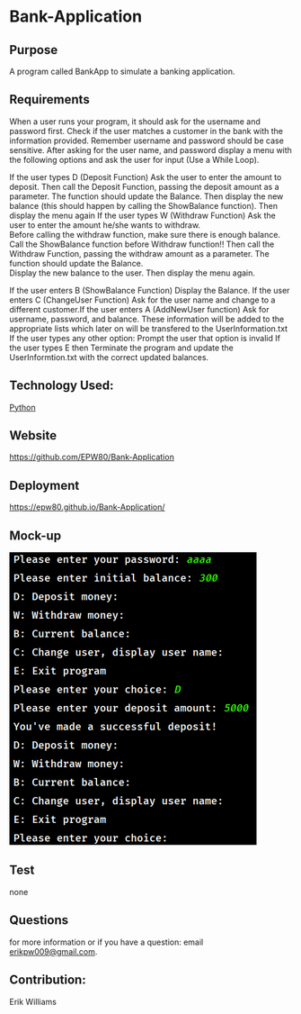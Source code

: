 # Bank-Application

## Purpose

A program called BankApp to simulate a banking application. 

## Requirements

  When a user runs your program, it should ask for the username and password 
first. Check if the user matches a customer in the bank with the information 
provided. Remember username and password should be case sensitive. 
After asking for the user name, and password display a menu with the following 
options and ask the user for input (Use a While Loop). 

  If the user types D (Deposit Function) Ask the user to enter the amount to deposit. 
Then call the Deposit Function, passing the deposit amount as a parameter. The function should update the Balance. 
Then display the new balance (this should happen by calling the ShowBalance function). Then display the menu again 
 If the user types W (Withdraw Function) Ask the user to enter the amount he/she wants to withdraw.  
Before calling the withdraw function, make sure there is enough balance. Call the ShowBalance function before Withdraw function!! 
Then call the Withdraw Function, passing the withdraw amount as a parameter. The function should update the Balance.  
Display the new balance to the user. Then display the menu again. 

 If the user enters B 
(ShowBalance Function) Display the Balance. If the user enters C (ChangeUser Function)  Ask for the user name and change to a different 
customer.If the user enters A (AddNewUser function) Ask for username, password, and balance. These information will be added to the appropriate 
lists which later on will be transfered to the UserInformation.txt If the user types any other option: Prompt the user that option is invalid
If the user types E then Terminate the program and update the UserInformtion.txt with the correct updated balances. 


## Technology Used:

[Python](https://www.python.org/)

## Website
https://github.com/EPW80/Bank-Application


## Deployment
https://epw80.github.io/Bank-Application/

## Mock-up

![Bank-Application: Erik Williams](/pyDemo.png)

## Test
none

## Questions
for more information or if you have a question: email [erikpw009@gmail.com](erikpw009@gmail.com).


## Contribution:
Erik Williams





